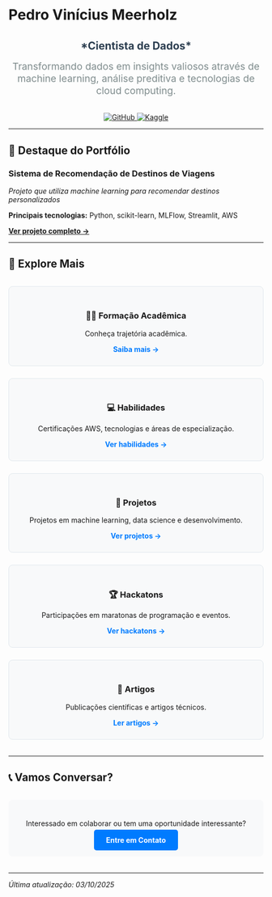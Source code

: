 # Pedro Vinícius Meerholz

<div style="text-align: center; margin: 2rem 0;">
  <h2 style="color: #2c3e50; margin-bottom: 1rem;">*Cientista de Dados*</h2>
  <p style="font-size: 1.2rem; color: #7f8c8d; max-width: 600px; margin: 0 auto;">
    Transformando dados em insights valiosos através de machine learning, 
    análise preditiva e tecnologias de cloud computing.
  </p>
</div>

<p align="center">
  <a href="https://github.com/pedromeerholz" target="_blank">
    <img src="https://img.shields.io/badge/GitHub-181717.svg?style=for-the-badge&logo=GitHub&logoColor=white" alt="GitHub">
  </a>
  <a href="https://www.kaggle.com/pedrovinciusmeerholz" target="_blank">
    <img src="https://img.shields.io/badge/Kaggle-20BEFF.svg?style=for-the-badge&logo=Kaggle&logoColor=white" alt="Kaggle">
  </a>
</p>

---

## 🌟 Destaque do Portfólio

### **Sistema de Recomendação de Destinos de Viagens**
*Projeto que utiliza machine learning para recomendar destinos personalizados*

**Principais tecnologias:** Python, scikit-learn, MLFlow, Streamlit, AWS

[**Ver projeto completo →**](projects/)

---

## 🚀 Explore Mais

<div style="display: grid; grid-template-columns: repeat(auto-fit, minmax(250px, 1fr)); gap: 1.5rem; margin: 2rem 0;">

<div style="border: 1px solid #e1e8ed; border-radius: 8px; padding: 1.5rem; text-align: center; background: #f8f9fa;">
  <h3>👨‍💻 Formação Acadêmica</h3>
  <p>Conheça trajetória acadêmica.</p>
  <a href="about/" style="color: #007bff; text-decoration: none; font-weight: bold;">Saiba mais →</a>
</div>

<div style="border: 1px solid #e1e8ed; border-radius: 8px; padding: 1.5rem; text-align: center; background: #f8f9fa;">
  <h3>💻 Habilidades</h3>
  <p>Certificações AWS, tecnologias e áreas de especialização.</p>
  <a href="skills/" style="color: #007bff; text-decoration: none; font-weight: bold;">Ver habilidades →</a>
</div>

<div style="border: 1px solid #e1e8ed; border-radius: 8px; padding: 1.5rem; text-align: center; background: #f8f9fa;">
  <h3>🚀 Projetos</h3>
  <p>Projetos em machine learning, data science e desenvolvimento.</p>
  <a href="projects/" style="color: #007bff; text-decoration: none; font-weight: bold;">Ver projetos →</a>
</div>

<div style="border: 1px solid #e1e8ed; border-radius: 8px; padding: 1.5rem; text-align: center; background: #f8f9fa;">
  <h3>🏆 Hackatons</h3>
  <p>Participações em maratonas de programação e eventos.</p>
  <a href="hackatons/" style="color: #007bff; text-decoration: none; font-weight: bold;">Ver hackatons →</a>
</div>

<div style="border: 1px solid #e1e8ed; border-radius: 8px; padding: 1.5rem; text-align: center; background: #f8f9fa;">
  <h3>📝 Artigos</h3>
  <p>Publicações científicas e artigos técnicos.</p>
  <a href="articles/" style="color: #007bff; text-decoration: none; font-weight: bold;">Ler artigos →</a>
</div>

</div>

---

## 📞 Vamos Conversar?

<div style="text-align: center; margin: 2rem 0; padding: 1.5rem; background: #f8f9fa; border-radius: 8px;">
  <p style="margin-bottom: 1rem;">Interessado em colaborar ou tem uma oportunidade interessante?</p>
  <a href="contact/" style="background: #007bff; color: white; padding: 0.75rem 1.5rem; text-decoration: none; border-radius: 5px; font-weight: bold;">Entre em Contato</a>
</div>

---

*Última atualização: 03/10/2025*

